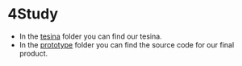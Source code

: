 # 4Study
- In the [tesina](https://github.com/IvanGiacomoni98/4Study/tree/main/tesina) folder you can find our tesina.
- In the [prototype](https://github.com/IvanGiacomoni98/4Study/tree/main/prototype) folder you can find the source code for our final product.
